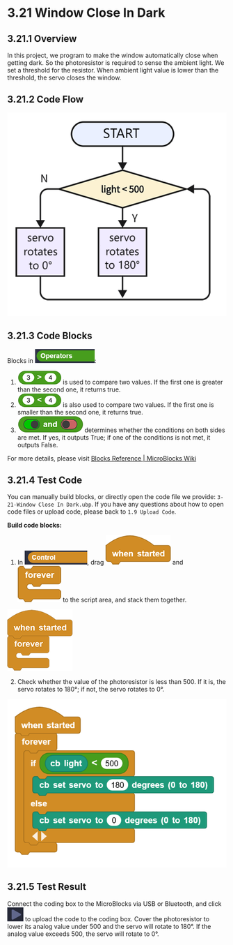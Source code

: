 # 3.21 Window Close In Dark

## 3.21.1 Overview

In this project, we program to make the window automatically close when getting dark. So the photoresistor is required to sense the ambient light. We set a threshold for the resistor. When ambient light value is lower than the threshold, the servo closes the window.

## 3.21.2 Code Flow

![](./media/t156.png)

## 3.21.3 Code Blocks

Blocks in ![](./media/operators.png):

1. ![t158](./media/t158.png) is used to compare two values. If the first one is greater than the second one, it returns true.
2. ![t157](./media/t157.png) is also used to compare two values. If the first one is smaller than the second one, it returns true.
3. ![t163](./media/t163.png) determines whether the conditions on both sides are met. If yes, it outputs True; if one of the conditions is not met, it outputs False.

For more details, please visit [Blocks Reference | MicroBlocks Wiki](https://wiki.microblocks.fun/en/reference_manual#operators)

## 3.21.4 Test Code

You can manually build blocks, or directly open the code file we provide: `3-21-Window Close In Dark.ubp`. If you have any questions about how to open code files or upload code, please back to `1.9 Upload Code`.

**Build code blocks:**

1. In ![](./media/control.png), drag ![](./media/t1.png) and ![](./media/t2.png) to the script area, and stack them together.

![t34](./media/t34.png)

2. Check whether the value of the photoresistor is less than 500. If it is, the servo rotates to 180°; if not, the servo rotates to 0°.

![t159](./media/t159.png)

## 3.21.5 Test Result

Connect the coding box to the MicroBlocks via USB or Bluetooth, and click ![t59](./media/t59.png) to upload the code to the coding box. Cover the photoresistor to lower its analog value under 500 and the servo will rotate to 180°. If the analog value exceeds 500, the servo will rotate to 0°.
